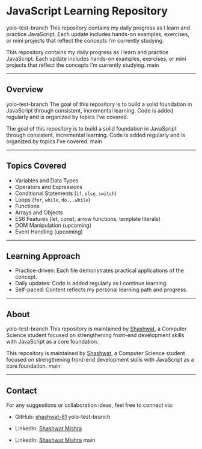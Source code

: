 # JavaScript Learning Repository

yolo-test-branch
This repository contains my daily progress as I learn and practice JavaScript. 
Each update includes hands-on examples,
exercises, or mini projects that reflect the concepts I’m currently studying.

This repository contains my daily progress as I learn and practice JavaScript. Each update includes hands-on examples, exercises, or mini projects that reflect the concepts I’m currently studying.
 main

---

## Overview

yolo-test-branch
The goal of this repository is to build a solid foundation in JavaScript through consistent, incremental learning.
Code is added regularly and is organized by topics I’ve covered.

The goal of this repository is to build a solid foundation in JavaScript through consistent, incremental learning. Code is added regularly and is organized by topics I’ve covered.
 main

---

## Topics Covered

- Variables and Data Types  
- Operators and Expressions  
- Conditional Statements (`if`, `else`, `switch`)  
- Loops (`for`, `while`, `do...while`)  
- Functions  
- Arrays and Objects  
- ES6 Features (let, const, arrow functions, template literals)  
- DOM Manipulation (upcoming)  
- Event Handling (upcoming)

---

## Learning Approach

- Practice-driven: Each file demonstrates practical applications of the concept.
- Daily updates: Code is added regularly as I continue learning.
- Self-paced: Content reflects my personal learning path and progress.

---

## About

yolo-test-branch
This repository is maintained by [Shashwat](https://github.com/shashwat-81), 
a Computer Science student focused on strengthening front-end development skills with JavaScript as a core foundation.

This repository is maintained by [Shashwat](https://github.com/shashwat-81), a Computer Science student focused on strengthening front-end development skills with JavaScript as a core foundation.
main

---

## Contact

For any suggestions or collaboration ideas, feel free to connect via:

- GitHub: [shashwat-81](https://github.com/shashwat-81)
yolo-test-branch
- LinkedIn: [Shashwat Mishra](https://www.linkedin.com/in/shashwat-mishra-1a7a62225)

- LinkedIn: [Shashwat Mishra](https://www.linkedin.com/in/shashwat26)
 main
